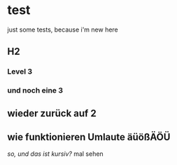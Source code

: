 # test
just some tests, because i'm new here
## H2
### Level 3
### und noch eine 3
## wieder zurück auf 2
## wie funktionieren Umlaute äüößÄÖÜ
_so, und das ist kursiv?_
mal sehen
